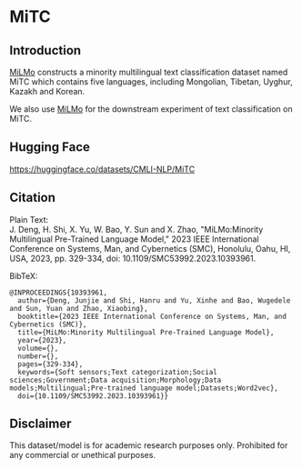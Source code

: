 # MiTC

## Introduction

[MiLMo](https://github.com/CMLI-NLP/MiLMo) constructs a minority multilingual text classification dataset named MiTC which contains five languages, including Mongolian, Tibetan, Uyghur, Kazakh and Korean.

We also use [MiLMo](https://github.com/CMLI-NLP/MiLMo) for the downstream experiment of text classification on MiTC.

## Hugging Face

https://huggingface.co/datasets/CMLI-NLP/MiTC

## Citation

Plain Text:  
J. Deng, H. Shi, X. Yu, W. Bao, Y. Sun and X. Zhao, "MiLMo:Minority Multilingual Pre-Trained Language Model," 2023 IEEE International Conference on Systems, Man, and Cybernetics (SMC), Honolulu, Oahu, HI, USA, 2023, pp. 329-334, doi: 10.1109/SMC53992.2023.10393961.

BibTeX:
```
@INPROCEEDINGS{10393961,
  author={Deng, Junjie and Shi, Hanru and Yu, Xinhe and Bao, Wugedele and Sun, Yuan and Zhao, Xiaobing},
  booktitle={2023 IEEE International Conference on Systems, Man, and Cybernetics (SMC)}, 
  title={MiLMo:Minority Multilingual Pre-Trained Language Model}, 
  year={2023},
  volume={},
  number={},
  pages={329-334},
  keywords={Soft sensors;Text categorization;Social sciences;Government;Data acquisition;Morphology;Data models;Multilingual;Pre-trained language model;Datasets;Word2vec},
  doi={10.1109/SMC53992.2023.10393961}}
```

## Disclaimer

This dataset/model is for academic research purposes only. Prohibited for any commercial or unethical purposes.
